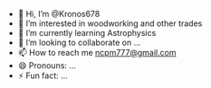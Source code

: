 - 👋 Hi, I’m @Kronos678
- 👀 I’m interested in woodworking and other trades
- 🌱 I’m currently learning Astrophysics
- 💞️ I’m looking to collaborate on ...
- 📫 How to reach me ncpm777@gmail.com
- 😄 Pronouns: ...
- ⚡ Fun fact: ...

<!---
Kronos678/Kronos678 is a ✨ special ✨ repository because its `README.md` (this file) appears on your GitHub profile.
You can click the Preview link to take a look at your changes.
--->
